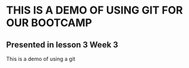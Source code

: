 # THIS IS A DEMO OF USING GIT FOR OUR BOOTCAMP
## Presented in lesson 3 Week 3
This is a demo of using a git 
